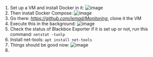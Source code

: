 1) Set up a VM and install Docker in it:
   ![image](https://github.com/iemad/Learning-DevOps-2023/assets/17620076/199d6378-d04d-4513-bee1-72e57e92c1fb)
2) Then install Docker Compose:
   ![image](https://github.com/iemad/Learning-DevOps-2023/assets/17620076/120f76e4-dcab-4513-9a86-8b6772288a00)
3) Go there: _https://github.com/iemad/Monitoring_, clone it the VM
4) Execute this in the background:
   ![image](https://github.com/iemad/Learning-DevOps-2023/assets/17620076/725175ce-6b97-470b-bdbd-52fe71980a89)
5) Check the status of Blackbox Exporter if it is set up or not, run this command: `netstat -tunlp`
6) Install net-tools: `apt install net-tools`
7) Things should be good now:
   ![image](https://github.com/iemad/Learning-DevOps-2023/assets/17620076/ccea1901-3c60-4c52-993f-a122bd7b5955)
8) 
   
